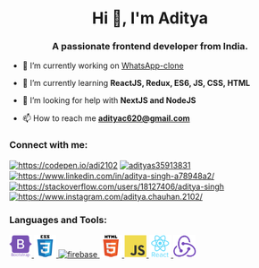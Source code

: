 <h1 align="center">Hi 👋, I'm Aditya</h1>
<h3 align="center">A passionate frontend developer from India.</h3>

- 🔭 I’m currently working on [WhatsApp-clone](https://whatsapp-v2-adi-8hz2aq0vw-adi2102.vercel.app/)

- 🌱 I’m currently learning **ReactJS, Redux, ES6, JS, CSS, HTML**

- 🤝 I’m looking for help with **NextJS and NodeJS**

- 📫 How to reach me **adityac620@gmail.com**

<h3 align="left">Connect with me:</h3>
<p align="left">
<a href="https://codepen.io/https://codepen.io/adi2102" target="blank"><img align="center" src="https://raw.githubusercontent.com/rahuldkjain/github-profile-readme-generator/master/src/images/icons/Social/codepen.svg" alt="https://codepen.io/adi2102" height="30" width="40" /></a>
<a href="https://twitter.com/adityas35913831" target="blank"><img align="center" src="https://raw.githubusercontent.com/rahuldkjain/github-profile-readme-generator/master/src/images/icons/Social/twitter.svg" alt="adityas35913831" height="30" width="40" /></a>
<a href="https://linkedin.com/in/https://www.linkedin.com/in/aditya-singh-a78948a2/" target="blank"><img align="center" src="https://raw.githubusercontent.com/rahuldkjain/github-profile-readme-generator/master/src/images/icons/Social/linked-in-alt.svg" alt="https://www.linkedin.com/in/aditya-singh-a78948a2/" height="30" width="40" /></a>
<a href="https://stackoverflow.com/users/https://stackoverflow.com/users/18127406/aditya-singh" target="blank"><img align="center" src="https://raw.githubusercontent.com/rahuldkjain/github-profile-readme-generator/master/src/images/icons/Social/stack-overflow.svg" alt="https://stackoverflow.com/users/18127406/aditya-singh" height="30" width="40" /></a>
<a href="https://instagram.com/https://www.instagram.com/aditya.chauhan.2102/" target="blank"><img align="center" src="https://raw.githubusercontent.com/rahuldkjain/github-profile-readme-generator/master/src/images/icons/Social/instagram.svg" alt="https://www.instagram.com/aditya.chauhan.2102/" height="30" width="40" /></a>
</p>

<h3 align="left">Languages and Tools:</h3>
<p align="left"> <a href="https://getbootstrap.com" target="_blank" rel="noreferrer"> <img src="https://raw.githubusercontent.com/devicons/devicon/master/icons/bootstrap/bootstrap-plain-wordmark.svg" alt="bootstrap" width="40" height="40"/> </a> <a href="https://www.w3schools.com/css/" target="_blank" rel="noreferrer"> <img src="https://raw.githubusercontent.com/devicons/devicon/master/icons/css3/css3-original-wordmark.svg" alt="css3" width="40" height="40"/> </a> <a href="https://firebase.google.com/" target="_blank" rel="noreferrer"> <img src="https://www.vectorlogo.zone/logos/firebase/firebase-icon.svg" alt="firebase" width="40" height="40"/> </a> <a href="https://www.w3.org/html/" target="_blank" rel="noreferrer"> <img src="https://raw.githubusercontent.com/devicons/devicon/master/icons/html5/html5-original-wordmark.svg" alt="html5" width="40" height="40"/> </a> <a href="https://developer.mozilla.org/en-US/docs/Web/JavaScript" target="_blank" rel="noreferrer"> <img src="https://raw.githubusercontent.com/devicons/devicon/master/icons/javascript/javascript-original.svg" alt="javascript" width="40" height="40"/> </a> <a href="https://reactjs.org/" target="_blank" rel="noreferrer"> <img src="https://raw.githubusercontent.com/devicons/devicon/master/icons/react/react-original-wordmark.svg" alt="react" width="40" height="40"/> </a> <a href="https://redux.js.org" target="_blank" rel="noreferrer"> <img src="https://raw.githubusercontent.com/devicons/devicon/master/icons/redux/redux-original.svg" alt="redux" width="40" height="40"/> </a> </p>

